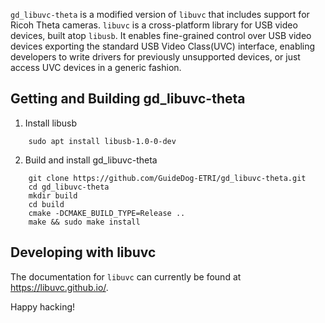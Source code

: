 `gd_libuvc-theta` is a modified version of `libuvc` that includes support for Ricoh Theta cameras. `libuvc` is a cross-platform library for USB video devices, built atop `libusb`. It enables fine-grained control over USB video devices exporting the standard USB Video Class(UVC) interface, enabling developers to write drivers for previously unsupported devices, or just access UVC devices in a generic fashion.

## Getting and Building gd_libuvc-theta

1. Install libusb

```
    sudo apt install libusb-1.0-0-dev
```
    
2. Build and install gd_libuvc-theta

```
    git clone https://github.com/GuideDog-ETRI/gd_libuvc-theta.git
    cd gd_libuvc-theta
    mkdir build
    cd build
    cmake -DCMAKE_BUILD_TYPE=Release ..
    make && sudo make install
```

## Developing with libuvc

The documentation for `libuvc` can currently be found at https://libuvc.github.io/.

Happy hacking!
